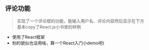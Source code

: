 ## 评论功能
> 实现了一个评论框的功能，能输入用户名、评论内容然后显示在下方  
> 基本copy了React.js小书里的样例

- 使用了React框架
- 别的貌似也没用啥，算一个React入门小demo吧(
